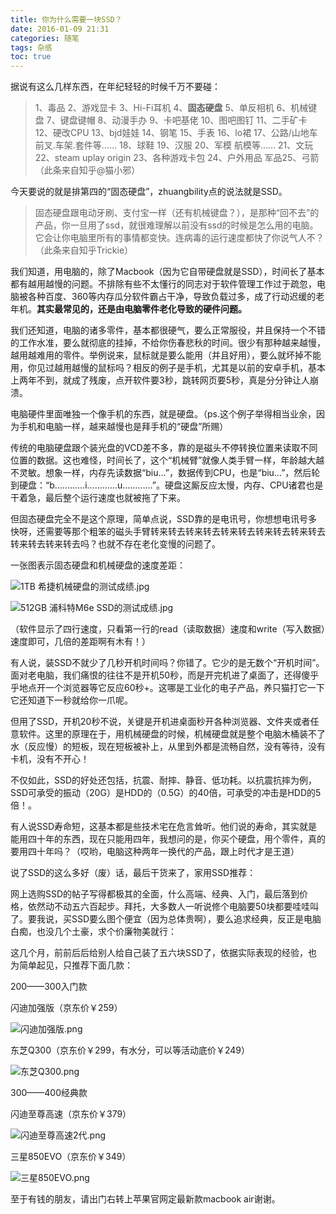 ```yaml
---
title: 你为什么需要一块SSD？
date: 2016-01-09 21:31
categories: 随笔
tags: 杂感
toc: true
---
```

据说有这么几样东西，在年纪轻轻的时候千万不要碰：

>1、毒品  2、游戏显卡  3、Hi-Fi耳机  4、**固态硬盘**  5、单反相机  6、机械键盘  7、键盘键帽  8、动漫手办  9、卡吧基佬  10、图吧图钉  11、二手矿卡  12、硬改CPU  13、bjd娃娃  14、钢笔  15、手表  16、lo裙  17、公路/山地车前叉.车架.套件等……  18、球鞋  19、汉服  20、军模 航模等……  21、文玩  22、steam uplay origin  23、各种游戏卡包  24、户外用品 军品25、弓箭（此条来自知乎@猫小邪）

今天要说的就是排第四的“固态硬盘”，zhuangbility点的说法就是SSD。

>固态硬盘跟电动牙刷、支付宝一样（还有机械键盘？），是那种“回不去”的产品，你一旦用了ssd，就很难理解以前没有ssd的时候是怎么用的电脑。它会让你电脑里所有的事情都变快。连病毒的运行速度都快了你说气人不？（此条来自知乎Trickie）

我们知道，用电脑的，除了Macbook（因为它自带硬盘就是SSD），时间长了基本都有越用越慢的问题。不排除有些不太懂行的同志对于软件管理工作过于疏忽，电脑被各种百度、360等内存瓜分软件霸占干净，导致负载过多，成了行动迟缓的老年机。**其实最常见的，还是由电脑零件老化导致的硬件问题。**

我们还知道，电脑的诸多零件，基本都很硬气，要么正常服役，并且保持一个不错的工作水准，要么就彻底的挂掉，不给你伤春悲秋的时间。很少有那种越来越慢，越用越难用的零件。举例说来，鼠标就是要么能用（并且好用），要么就坏掉不能用，你见过越用越慢的鼠标吗？相反的例子是手机，尤其是以前的安卓手机，基本上两年不到，就成了残废，点开软件要3秒，跳转网页要5秒，真是分分钟让人崩溃。

电脑硬件里面唯独一个像手机的东西，就是硬盘。（ps.这个例子举得相当业余，因为手机和电脑一样，越来越慢也是拜手机的“硬盘”所赐）

传统的电脑硬盘跟个装光盘的VCD差不多，靠的是磁头不停转换位置来读取不同位置的数据。这也难怪，时间长了，这个“机械臂”就像人类手臂一样，年龄越大越不灵敏。想象一样，内存先读数据“biu…”，数据传到CPU，也是“biu…”，然后轮到硬盘：“b…………i…………u…………”。硬盘这厮反应太慢，内存、CPU诸君也是干着急，最后整个运行速度也就被拖了下来。

但固态硬盘完全不是这个原理，简单点说，SSD靠的是电讯号，你想想电讯号多快呀，还需要等那个粗笨的磁头手臂转来转去转来转去转来转去转来转去转来转去转来转去转来转去吗？也就不存在老化变慢的问题了。

一张图表示固态硬盘和机械硬盘的速度差距：

![1TB 希捷机械硬盘的测试成绩.jpg](http://upload-images.jianshu.io/upload_images/29336-d9590f1202d987a1.jpg?imageMogr2/auto-orient/strip%7CimageView2/2/w/1240)


![512GB 浦科特M6e SSD的测试成绩.jpg](http://upload-images.jianshu.io/upload_images/29336-a589b16b945edd79.jpg?imageMogr2/auto-orient/strip%7CimageView2/2/w/1240)

（软件显示了四行速度，只看第一行的read（读取数据）速度和write（写入数据）速度即可，几倍的差距啊有木有！）

有人说，装SSD不就少了几秒开机时间吗？你错了。它少的是无数个“开机时间”。面对老电脑，我们痛恨的往往不是开机50秒，而是开完机进了桌面了，还得傻乎乎地点开一个浏览器等它反应60秒+。这哪是工业化的电子产品，养只猫打它一下它还知道下一秒就给你一爪呢。

但用了SSD，开机20秒不说，关键是开机进桌面秒开各种浏览器、文件夹或者任意软件。这里的原理在于，用机械硬盘的时候，机械硬盘就是整个电脑木桶装不了水（反应慢）的短板，现在短板被补上，从里到外都是流畅自然，没有等待，没有卡机，没有不开心！

不仅如此，SSD的好处还包括，抗震、耐摔、静音、低功耗。以抗震抗摔为例，SSD可承受的振动（20G）是HDD的（0.5G）的40倍，可承受的冲击是HDD的5倍！。

有人说SSD寿命短，这基本都是些技术宅在危言耸听。他们说的寿命，其实就是能用四十年的东西，现在只能用四年，我想问的是，你买个硬盘，用个零件，真的要用四十年吗？（哎哟，电脑这种两年一换代的产品，跟上时代才是王道）

说了SSD的这么多好（废）话，最后干货来了，家用SSD推荐：

网上选购SSD的帖子写得都极其的全面，什么高端、经典、入门，最后落到价格，依然动不动五六百起步。拜托，大多数人一听说修个电脑要50块都要哇哇叫了。要我说，买SSD要么图个便宜（因为总体贵啊），要么追求经典，反正是电脑白痴，也没几个土豪，求个价廉物美就行：

这几个月，前前后后给别人给自己装了五六块SSD了，依据实际表现的经验，也为简单起见，只推荐下面几款：

200——300入门款

闪迪加强版（京东价￥259）

![闪迪加强版.png](http://upload-images.jianshu.io/upload_images/29336-5df5bf433ec95feb.png?imageMogr2/auto-orient/strip%7CimageView2/2/w/1240)

东芝Q300（京东价￥299，有水分，可以等活动底价￥249）

![东芝Q300.png](http://upload-images.jianshu.io/upload_images/29336-9ba40e33b445eb2a.png?imageMogr2/auto-orient/strip%7CimageView2/2/w/1240)

300——400经典款

闪迪至尊高速（京东价￥379）

![闪迪至尊高速2代.png](http://upload-images.jianshu.io/upload_images/29336-2132deadaca8a813.png?imageMogr2/auto-orient/strip%7CimageView2/2/w/1240)

三星850EVO（京东价￥349）

![三星850EVO.png](http://upload-images.jianshu.io/upload_images/29336-3aee1c74f7c63724.png?imageMogr2/auto-orient/strip%7CimageView2/2/w/1240)

至于有钱的朋友，请出门右转上苹果官网定最新款macbook air谢谢。
